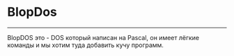 <h1>BlopDos</h1>
<hr>
<p>BlopDOS это - DOS который написан на Pascal, он имеет лёгкие команды и мы хотим туда добавить кучу программ.</p>
